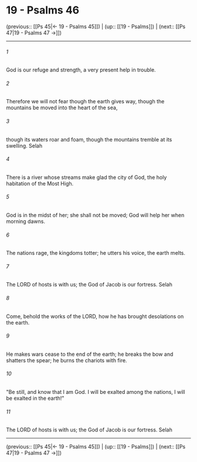 # 19 - Psalms 46

(previous:: [[Ps 45|← 19 - Psalms 45]]) | (up:: [[19 - Psalms]]) | (next:: [[Ps 47|19 - Psalms 47 →]])

***


###### 1 
God is our refuge and strength, a very present help in trouble. 

###### 2 
Therefore we will not fear though the earth gives way, though the mountains be moved into the heart of the sea, 

###### 3 
though its waters roar and foam, though the mountains tremble at its swelling. Selah 

###### 4 
There is a river whose streams make glad the city of God, the holy habitation of the Most High. 

###### 5 
God is in the midst of her; she shall not be moved; God will help her when morning dawns. 

###### 6 
The nations rage, the kingdoms totter; he utters his voice, the earth melts. 

###### 7 
The LORD of hosts is with us; the God of Jacob is our fortress. Selah 

###### 8 
Come, behold the works of the LORD, how he has brought desolations on the earth. 

###### 9 
He makes wars cease to the end of the earth; he breaks the bow and shatters the spear; he burns the chariots with fire. 

###### 10 
"Be still, and know that I am God. I will be exalted among the nations, I will be exalted in the earth!" 

###### 11 
The LORD of hosts is with us; the God of Jacob is our fortress. Selah

***

(previous:: [[Ps 45|← 19 - Psalms 45]]) | (up:: [[19 - Psalms]]) | (next:: [[Ps 47|19 - Psalms 47 →]])
